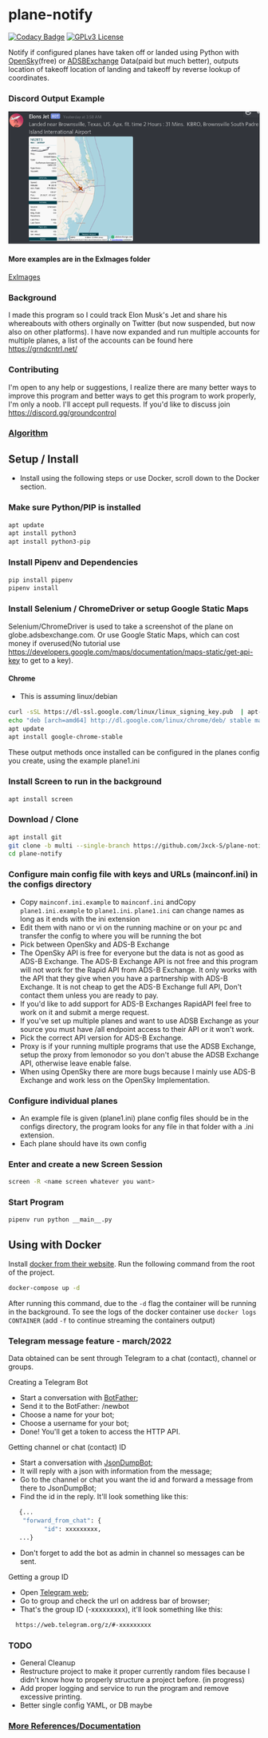 # plane-notify

[![Codacy Badge](https://api.codacy.com/project/badge/Grade/c4e1d839eec3468cadfe351d64dc1ac4)](https://app.codacy.com/manual/Jxck-S/plane-notify?utm_source=github.com&utm_medium=referral&utm_content=Jxck-S/plane-notify&utm_campaign=Badge_Grade_Settings)
[![GPLv3 License](https://img.shields.io/badge/License-GPL%20v3-yellow.svg)](https://opensource.org/licenses/)

Notify if configured planes have taken off or landed using Python with <a href="https://opensky-network.org/">OpenSky</a>(free) or <a href="https://www.adsbexchange.com/">ADSBExchange</a> Data(paid but much better), outputs location of takeoff location of landing and takeoff by reverse lookup of coordinates.

### Discord Output Example

![Discord Output Example](./ExImages/DiscordEX.png?raw=true)

#### More examples are in  the ExImages folder

[ExImages](./ExImages)

### Background

I made this program so I could track Elon Musk's Jet and share his whereabouts with others orginally on Twitter (but now suspended, but now also on other platforms). I have now expanded and run multiple accounts for multiple planes, a list of the accounts can be found here <https://grndcntrl.net/>

### Contributing

I'm open to any help or suggestions, I realize there are many better ways to improve this program and better ways to get this program to work properly, I'm only a noob. I'll accept pull requests. If you'd like to discuss join <https://discord.gg/groundcontrol>

### [Algorithm](PseudoCode.md)

## Setup / Install
- Install using the following steps or use Docker, scroll down to the Docker section.

### Make sure Python/PIP is installed

```bash
apt update
apt install python3
apt install python3-pip
```

### Install Pipenv and Dependencies

```bash
pip install pipenv
pipenv install
```

### Install Selenium / ChromeDriver or setup Google Static Maps

Selenium/ChromeDriver is used to take a screenshot of the plane on globe.adsbexchange.com. Or use Google Static Maps, which can cost money if overused(No tutorial use <https://developers.google.com/maps/documentation/maps-static/get-api-key> to get to a key).

#### Chrome 
- This is assuming linux/debian
```bash
curl -sSL https://dl-ssl.google.com/linux/linux_signing_key.pub  | apt-key add 
echo "deb [arch=amd64] http://dl.google.com/linux/chrome/deb/ stable main" > /etc/apt/sources.list.d/google.list
apt update
apt install google-chrome-stable
```
These output methods once installed can be configured in the planes config you create, using the example plane1.ini

### Install Screen to run in the background

```bash
apt install screen
```

### Download / Clone

```bash
apt install git
git clone -b multi --single-branch https://github.com/Jxck-S/plane-notify.git
cd plane-notify
```

### Configure main config file with keys and URLs (mainconf.ini) in the configs directory

-   Copy `mainconf.ini.example` to `mainconf.ini` andCopy `plane1.ini.example` to `plane1.ini`. `plane1.ini` can change names as long as it ends with the ini extension
-   Edit them with nano or vi on the running machine or on your pc and transfer the config to where you will be running the bot
-   Pick between OpenSky and ADS-B Exchange
-   The OpenSky API is free for everyone but the data is not as good as ADS-B Exchange. The ADS-B Exchange API is not free and this program will not work for the Rapid API from ADS-B Exchange. It only works with the API that they give when you have a partnership with ADS-B Exchange. It is not cheap to get the ADS-B Exchange full API, Don't contact them unless you are ready to pay. 
-   If you'd like to add support for ADS-B Exchanges RapidAPI feel free to work on it and submit a merge request. 
-   If you've set up multiple planes and want to use ADSB Exchange as your source you must have /all endpoint access to their API or it won't work.
-   Pick the correct API version for ADS-B Exchange.
-   Proxy is if your running multiple programs that use the ADSB Exchange, setup the proxy from lemonodor so you don't abuse the ADSB Exchange API, otherwise leave enable false.
-   When using OpenSky there are more bugs because I mainly use ADS-B Exchange and work less on the OpenSky Implementation. 


### Configure individual planes

-   An example file is given (plane1.ini) plane config files should be in the configs directory, the program looks for any file in that folder with a .ini extension.
-   Each plane should have its own config

### Enter and create a new Screen Session

```bash
screen -R <name screen whatever you want>
```

### Start Program

```bash
pipenv run python __main__.py
```

## Using with Docker

Install [docker from their website](https://docs.docker.com/get-docker/). Run the following command from the root of the project.

```bash
docker-compose up -d
```

After running this command, due to the `-d` flag the container will be running in the background. To see the logs of the docker container use `docker logs CONTAINER` (add `-f` to continue streaming the containers output)

### Telegram message feature - march/2022

Data obtained can be sent through Telegram to a chat (contact), channel or groups.

Creating a Telegram Bot
-   Start a conversation with [BotFather](https://t.me/BotFather);
-   Send it to the BotFather: /newbot
-   Choose a name for your bot;
-   Choose a username for your bot;
-   Done! You'll get a token to access the HTTP API.

Getting channel or chat (contact) ID
-   Start a conversation with [JsonDumpBot](https://t.me/JsonDumpBot);
-   It will reply with a json with information from the message;
-   Go to the channel or chat you want the id and forward a message from there to JsonDumpBot;
-   Find the id in the reply. It'll look something like this:
```bash
   {...
    "forward_from_chat": {
          "id": xxxxxxxxx,
   ...}
```
-   Don't forget to add the bot as admin in channel so messages can be sent.

Getting a group ID
-   Open [Telegram web](https://web.telegram.org);
-   Go to group and check the url on address bar of browser;
-   That's the group ID (-xxxxxxxxx), it'll look something like this:
```bash
  https://web.telegram.org/z/#-xxxxxxxxx
```

### TODO

-   General Cleanup
-   Restructure project to make it proper currently random files because I didn't know how to properly structure a project before. (in progress)
-   Add proper logging and service to run the program and remove excessive printing.
-   Better single config YAML, or DB maybe

### [More References/Documentation](References.md)

